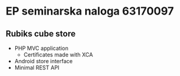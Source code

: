 # EP seminarska naloga 63170097

## Rubiks cube store
- PHP MVC application
	- Certificates made with XCA
- Android store interface
- Minimal REST API

